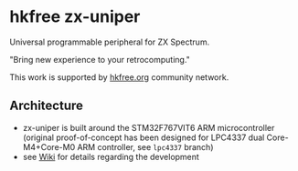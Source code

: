 # hkfree zx-uniper

Universal programmable peripheral for ZX Spectrum.

"Bring new experience to your retrocomputing."

This work is supported by [hkfree.org](http://www.hkfree.org) community network.

## Architecture

* zx-uniper is built around the STM32F767VIT6 ARM microcontroller (original proof-of-concept has been designed for LPC4337 dual Core-M4+Core-M0 ARM controller, see `lpc4337` branch)
* see [Wiki](https://github.com/pavkriz/zx-uniper/wiki) for details regarding the development
